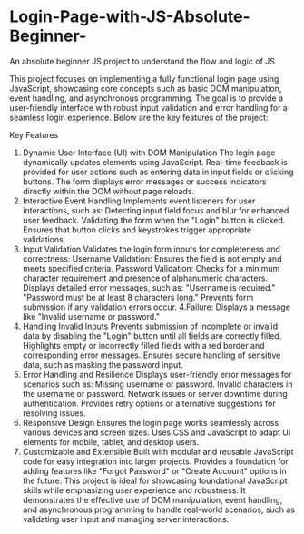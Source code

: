 # Login-Page-with-JS-Absolute-Beginner-
An absolute beginner JS project to understand the flow and logic of JS 


This project focuses on implementing a fully functional login page using JavaScript, showcasing core concepts such as basic DOM manipulation, event handling, and asynchronous programming. The goal is to provide a user-friendly interface with robust input validation and error handling for a seamless login experience. Below are the key features of the project:

Key Features
1. Dynamic User Interface (UI) with DOM Manipulation
The login page dynamically updates elements using JavaScript.
Real-time feedback is provided for user actions such as entering data in input fields or clicking buttons.
The form displays error messages or success indicators directly within the DOM without page reloads.
2. Interactive Event Handling
Implements event listeners for user interactions, such as:
Detecting input field focus and blur for enhanced user feedback.
Validating the form when the "Login" button is clicked.
Ensures that button clicks and keystrokes trigger appropriate validations.
3. Input Validation
Validates the login form inputs for completeness and correctness:
Username Validation: Ensures the field is not empty and meets specified criteria.
Password Validation: Checks for a minimum character requirement and presence of alphanumeric characters.
Displays detailed error messages, such as:
"Username is required."
"Password must be at least 8 characters long."
Prevents form submission if any validation errors occur.
4.Failure: Displays a message like "Invalid username or password."
5. Handling Invalid Inputs
Prevents submission of incomplete or invalid data by disabling the "Login" button until all fields are correctly filled.
Highlights empty or incorrectly filled fields with a red border and corresponding error messages.
Ensures secure handling of sensitive data, such as masking the password input.
6. Error Handling and Resilience
Displays user-friendly error messages for scenarios such as:
Missing username or password.
Invalid characters in the username or password.
Network issues or server downtime during authentication.
Provides retry options or alternative suggestions for resolving issues.
7. Responsive Design
Ensures the login page works seamlessly across various devices and screen sizes.
Uses CSS and JavaScript to adapt UI elements for mobile, tablet, and desktop users.
8. Customizable and Extensible
Built with modular and reusable JavaScript code for easy integration into larger projects.
Provides a foundation for adding features like "Forgot Password" or "Create Account" options in the future.
This project is ideal for showcasing foundational JavaScript skills while emphasizing user experience and robustness. It demonstrates the effective use of DOM manipulation, event handling, and asynchronous programming to handle real-world scenarios, such as validating user input and managing server interactions.
